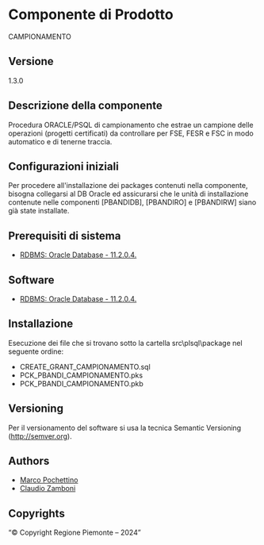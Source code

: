 # Componente di Prodotto
CAMPIONAMENTO

## Versione
1.3.0

## Descrizione della componente
Procedura ORACLE/PSQL di campionamento che estrae un campione delle operazioni (progetti certificati) da controllare per FSE, FESR e FSC in modo automatico e di tenerne traccia.

## Configurazioni iniziali
Per procedere all'installazione dei packages contenuti nella componente, bisogna collegarsi al DB Oracle ed assicurarsi che le unità di installazione contenute nelle componenti [PBANDIDB], [PBANDIRO] e [PBANDIRW] siano già state installate.

## Prerequisiti di sistema
* [RDBMS: Oracle Database - 11.2.0.4.](https://www.oracle.org)

## Software
* [RDBMS: Oracle Database - 11.2.0.4.](https://www.oracle.org)

## Installazione
Esecuzione dei file che si trovano sotto la cartella src\plsql\package nel seguente ordine:
* CREATE_GRANT_CAMPIONAMENTO.sql
* PCK_PBANDI_CAMPIONAMENTO.pks
* PCK_PBANDI_CAMPIONAMENTO.pkb

## Versioning
Per il versionamento del software si usa la tecnica Semantic Versioning (http://semver.org).

## Authors
* [Marco Pochettino](mailto:marco.pochettino@csi.it)
* [Claudio Zamboni](mailto:claudio.zamboni@csi.it)

## Copyrights
“© Copyright Regione Piemonte – 2024”